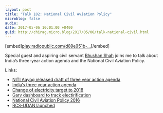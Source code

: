 ```yaml
---
layout: post
title: "Talk 102: National Civil Aviation Policy"
microblog: false
audio: 
date: 2017-05-06 10:01:00 +0400
guid: http://chirag.micro.blog/2017/05/06/talk-national-civil.html
---
```

[embed][play.radiopublic.com/d89e951b-...](https://play.radiopublic.com/d89e951b-0eab-4f51-8792-2f51c5c8f2e5/ep/s1!fa85ccb3484de3f25c1d199c2fc2f4bbb6e2f729)[/embed]
<p>Special guest and aspiring civil servant <a href="https://twitter.com/bhs7rocks" target="_blank">Bhushan Shah</a> joins me to talk about India’s three-year action agenda and the National Civil Aviation Policy.</p>
<p>Links:</p>
<ul>
<li><a href="https://ekdrishti.in/indias-three-year-action-agenda-4c5ad8dbd390" target="_blank">NITI Aayog released draft of three year action agenda</a></li>
<li><a href="http://niti.gov.in/writereaddata/files/coop/ActionPlan.pdf" target="_blank">India’s three year action agenda</a></li>
<li><a href="https://mobile.twitter.com/airnewsalerts/status/859765384932622341" target="_blank">Change of electricity target to 2018</a></li>
<li><a href="http://garv.gov.in/garv2/dashboard" target="_blank">Garv dashboard to track electirification</a></li>
<li><a href="http://www.civilaviation.gov.in/sites/default/files/Final_NCAP_2016_15-06-2016-2_1.pdf" target="_blank">National Civil Aviation Policy 2016</a></li>
<li><a href="https://ekdrishti.in/rcs-udan-launched-ced7c69b5a2a" target="_blank">RCS-UDAN launched</a></li>
</ul>
